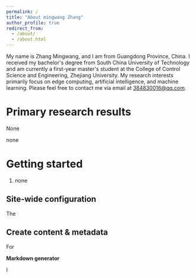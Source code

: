 ```yaml
---
permalink: /
title: "About mingwang Zhang"
author_profile: true
redirect_from: 
  - /about/
  - /about.html
---
```


 My name is Zhang Mingwang, and I am from Guangdong Province, China. I received my bachelor's degree from South China University of Technology and am currently a first-year master's student at the College of Control Science and Engineering, Zhejiang University. My research interests primarily focus on edge computing, artificial intelligence, and machine learning. Please feel free to contact me via email at 384830016@qq.com.

Primary research results
======
None

none

Getting started
======
1. none

Site-wide configuration
------
The  

Create content & metadata
------
For 

**Markdown generator**

I 

